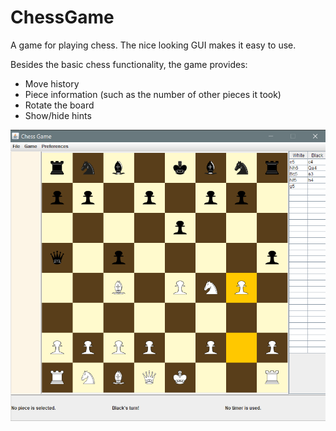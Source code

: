 # ChessGame
A game for playing chess. The nice looking GUI makes it easy to use.

Besides the basic chess functionality, the game provides:
- Move history
- Piece information (such as the number of other pieces it took)
- Rotate the board
- Show/hide hints

![Chess Game](chess_game_screenshot.png)
